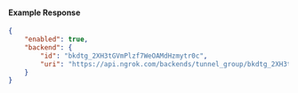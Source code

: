 <!-- Code generated for API Clients. DO NOT EDIT. -->

#### Example Response

```json
{
	"enabled": true,
	"backend": {
		"id": "bkdtg_2XH3tGVmPlzf7WeOAMdHzmytr0c",
		"uri": "https://api.ngrok.com/backends/tunnel_group/bkdtg_2XH3tGVmPlzf7WeOAMdHzmytr0c"
	}
}
```
